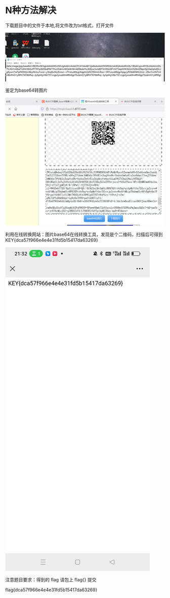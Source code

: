 # N种方法解决

下载题目中的文件于本地,将文件改为txt格式，打开文件

![](./ace1c36499854f231a2992a7c7e8eac.png)

鉴定为base64转图片

![](./fbb3fc55a6f0e8929c8ecd135f65fd6.png)

利用在线转换网站：图片base64在线转换工具，发现是个二维码，扫描后可得到
KEY{dca57f966e4e4e31fd5b15417da63269}

![](./ce91f36b9a6de316c6e66d006e88a18.jpg)

注意题目要求：得到的 flag 请包上 flag{} 提交

flag{dca57f966e4e4e31fd5b15417da63269}